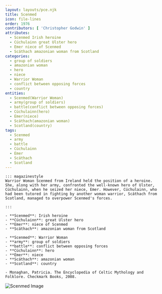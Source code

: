 ```yaml
---
layout: layouts/pce.njk
title: Scenmed
icon: file-lines
order: 1976
contributors: [ 'Christopher Godwin' ]
attributes:
  - Scenmed Irish heroine
  - Cúchulainn great Ulster hero
  - Emer niece of Scenmed
  - Scáthach amazonian woman from Scotland
categories:
  - group of soldiers
  - amazonian woman
  - hero
  - niece
  - Warrior Woman
  - conflict between opposing forces
  - country
entities:
  - Scenmed(Warrior Woman)
  - army(group of soldiers)
  - battle(conflict between opposing forces)
  - Cúchulainn(hero)
  - Emer(niece)
  - Scáthach(amazonian woman)
  - Scotland(country)
tags:
  - Scenmed
  - army
  - battle
  - Cúchulainn
  - Emer
  - Scáthach
  - Scotland
---
```

``` tab [group1:Info]
::: magazinestyle
Warrior Woman Scenmed from Ireland held the position of a heroine. She, along with her army, confronted the well-known hero of Ulster, Cúchulainn, when he seized her niece, Emer. However, Cúchulainn, who had been tutored in fighting by another woman warrior, Scáthach from Scotland, managed to overpower Scenmed's forces.

:::
```
``` tab [group1:Attributes]
- **Scenmed**: Irish heroine
- **Cúchulainn**: great Ulster hero
- **Emer**: niece of Scenmed
- **Scáthach**: amazonian woman from Scotland
```
``` tab [group1:Entities]
- **Scenmed**: Warrior Woman
- **army**: group of soldiers
- **battle**: conflict between opposing forces
- **Cúchulainn**: hero
- **Emer**: niece
- **Scáthach**: amazonian woman
- **Scotland**: country
```
``` tab [group1:Sources]
- Monaghan, Patricia. The Encyclopedia of Celtic Mythology and Folklore. Checkmark Books, 2008.
```
![Scenmed Image]([None])
